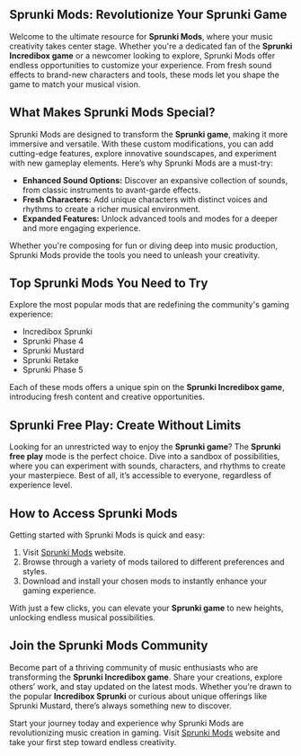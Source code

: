<article>
        <h1>Sprunki Mods: Revolutionize Your Sprunki Game</h1>
        <p>
            Welcome to the ultimate resource for <strong>Sprunki Mods</strong>, where your music creativity takes center stage. Whether you're a dedicated fan of the <strong>Sprunki Incredibox game</strong> or a newcomer looking to explore, Sprunki Mods offer endless opportunities to customize your experience. From fresh sound effects to brand-new characters and tools, these mods let you shape the game to match your musical vision.
        </p>
        <h2>What Makes Sprunki Mods Special?</h2>
        <p>
            Sprunki Mods are designed to transform the <strong>Sprunki game</strong>, making it more immersive and versatile. With these custom modifications, you can add cutting-edge features, explore innovative soundscapes, and experiment with new gameplay elements. Here’s why Sprunki Mods are a must-try:
        </p>
        <ul>
            <li><strong>Enhanced Sound Options:</strong> Discover an expansive collection of sounds, from classic instruments to avant-garde effects.</li>
            <li><strong>Fresh Characters:</strong> Add unique characters with distinct voices and rhythms to create a richer musical environment.</li>
            <li><strong>Expanded Features:</strong> Unlock advanced tools and modes for a deeper and more engaging experience.</li>
        </ul>
        <p>
            Whether you're composing for fun or diving deep into music production, Sprunki Mods provide the tools you need to unleash your creativity.
        </p>
        <h2>Top Sprunki Mods You Need to Try</h2>
        <p>
            Explore the most popular mods that are redefining the community's gaming experience:
        </p>
        <ul>
            <li>Incredibox Sprunki</li>
            <li>Sprunki Phase 4</li>
            <li>Sprunki Mustard</li>
            <li>Sprunki Retake</li>
            <li>Sprunki Phase 5</li>
        </ul>
        <p>
            Each of these mods offers a unique spin on the <strong>Sprunki Incredibox game</strong>, introducing fresh content and creative opportunities.
        </p>
        <h2>Sprunki Free Play: Create Without Limits</h2>
        <p>
            Looking for an unrestricted way to enjoy the <strong>Sprunki game</strong>? The <strong>Sprunki free play</strong> mode is the perfect choice. Dive into a sandbox of possibilities, where you can experiment with sounds, characters, and rhythms to create your masterpiece. Best of all, it’s accessible to everyone, regardless of experience level.
        </p>
        <h2>How to Access Sprunki Mods</h2>
        <p>
            Getting started with Sprunki Mods is quick and easy:
        </p>
        <ol>
            <li>Visit <a href="https://sprunkimod.github.io/" target="_blank">Sprunki Mods</a> website.</li>
            <li>Browse through a variety of mods tailored to different preferences and styles.</li>
            <li>Download and install your chosen mods to instantly enhance your gaming experience.</li>
        </ol>
        <p>
            With just a few clicks, you can elevate your <strong>Sprunki game</strong> to new heights, unlocking endless musical possibilities.
        </p>
        <h2>Join the Sprunki Mods Community</h2>
        <p>
            Become part of a thriving community of music enthusiasts who are transforming the <strong>Sprunki Incredibox game</strong>. Share your creations, explore others’ work, and stay updated on the latest mods. Whether you’re drawn to the popular <strong>Incredibox Sprunki</strong> or curious about unique offerings like Sprunki Mustard, there’s always something new to discover.
        </p>
        <p>
            Start your journey today and experience why Sprunki Mods are revolutionizing music creation in gaming. Visit <a href="https://sprunkimod.github.io/" target="_blank">Sprunki Mods</a> website and take your first step toward endless creativity.
        </p>
    </article>
